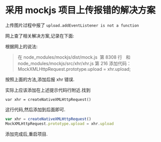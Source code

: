 # 采用 mockjs 项目上传报错的解决方案

上传图片过程中报了
`upload.addEventListener is not a function`

网上查了相关解决方案,记录在下面:

根据网上的说法:

> 在 node_modules/mockjs/dist/mock.js  第 8308 行   和   node_modules/mockjs/src/xhr/xhr.js 第 216
> 添加代码： MockXMLHttpRequest.prototype.upload = xhr.upload;

按照上面的方法,添加后报 xhr 错误.

实际上应该添加在上述提示代码行附近.找到

`var xhr = createNativeXMLHttpRequest()`

这行代码,然后添加到后面即可.

```js
var xhr = createNativeXMLHttpRequest()
MockXMLHttpRequest.prototype.upload = xhr.upload
```

添加完成后,重启项目.
